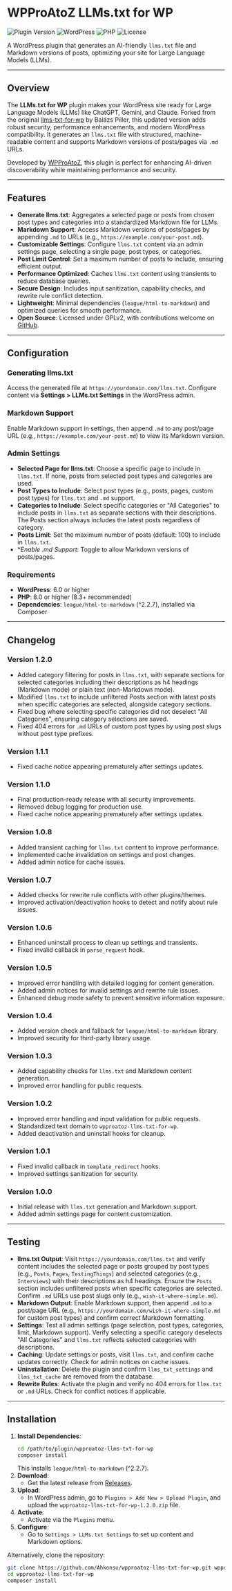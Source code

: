 # WPProAtoZ LLMs.txt for WP

![Plugin Version](https://img.shields.io/badge/version-1.2.0-blue.svg) ![WordPress](https://img.shields.io/badge/WordPress-6.0%2B-blue.svg) ![PHP](https://img.shields.io/badge/PHP-8.0%2B-blue.svg) ![License](https://img.shields.io/badge/license-GPLv2-green.svg)

A WordPress plugin that generates an AI-friendly `llms.txt` file and Markdown versions of posts, optimizing your site for Large Language Models (LLMs).

---

## Overview

The **LLMs.txt for WP** plugin makes your WordPress site ready for Large Language Models (LLMs) like ChatGPT, Gemini, and Claude. Forked from the original [llms-txt-for-wp](https://github.com/WP-Autoplugin/llms-txt-for-wp) by Balázs Piller, this updated version adds robust security, performance enhancements, and modern WordPress compatibility. It generates an `llms.txt` file with structured, machine-readable content and supports Markdown versions of posts/pages via `.md` URLs.

Developed by [WPProAtoZ](https://wpproatoz.com), this plugin is perfect for enhancing AI-driven discoverability while maintaining performance and security.

---

## Features

- **Generate llms.txt**: Aggregates a selected page or posts from chosen post types and categories into a standardized Markdown file for LLMs.
- **Markdown Support**: Access Markdown versions of posts/pages by appending `.md` to URLs (e.g., `https://example.com/your-post.md`).
- **Customizable Settings**: Configure `llms.txt` content via an admin settings page, selecting a single page, post types, or categories.
- **Post Limit Control**: Set a maximum number of posts to include, ensuring efficient output.
- **Performance Optimized**: Caches `llms.txt` content using transients to reduce database queries.
- **Secure Design**: Includes input sanitization, capability checks, and rewrite rule conflict detection.
- **Lightweight**: Minimal dependencies (`league/html-to-markdown`) and optimized queries for smooth performance.
- **Open Source**: Licensed under GPLv2, with contributions welcome on [GitHub](https://github.com/Ahkonsu/wpproatoz-llms-txt-for-wp).

---

## Configuration

### Generating llms.txt
Access the generated file at `https://yourdomain.com/llms.txt`. Configure content via **Settings > LLMs.txt Settings** in the WordPress admin.

### Markdown Support
Enable Markdown support in settings, then append `.md` to any post/page URL (e.g., `https://example.com/your-post.md`) to view its Markdown version.

### Admin Settings
- **Selected Page for llms.txt**: Choose a specific page to include in `llms.txt`. If none, posts from selected post types and categories are used.
- **Post Types to Include**: Select post types (e.g., posts, pages, custom post types) for `llms.txt` and `.md` support.
- **Categories to Include**: Select specific categories or "All Categories" to include posts in `llms.txt` as separate sections with their descriptions. The Posts section always includes the latest posts regardless of category.
- **Posts Limit**: Set the maximum number of posts (default: 100) to include in `llms.txt`.
- **Enable *.md Support**: Toggle to allow Markdown versions of posts/pages.

### Requirements
- **WordPress**: 6.0 or higher
- **PHP**: 8.0 or higher (8.3+ recommended)
- **Dependencies**: `league/html-to-markdown` (^2.2.7), installed via Composer

---

## Changelog

### Version 1.2.0
- Added category filtering for posts in `llms.txt`, with separate sections for selected categories including their descriptions as h4 headings (Markdown mode) or plain text (non-Markdown mode).
- Modified `llms.txt` to include unfiltered Posts section with latest posts when specific categories are selected, alongside category sections.
- Fixed bug where selecting specific categories did not deselect "All Categories", ensuring category selections are saved.
- Fixed 404 errors for `.md` URLs of custom post types by using post slugs without post type prefixes.

### Version 1.1.1
- Fixed cache notice appearing prematurely after settings updates.

### Version 1.1.0
- Final production-ready release with all security improvements.
- Removed debug logging for production use.
- Fixed cache notice appearing prematurely after settings updates.

### Version 1.0.8
- Added transient caching for `llms.txt` content to improve performance.
- Implemented cache invalidation on settings and post changes.
- Added admin notice for cache issues.

### Version 1.0.7
- Added checks for rewrite rule conflicts with other plugins/themes.
- Improved activation/deactivation hooks to detect and notify about rule issues.

### Version 1.0.6
- Enhanced uninstall process to clean up settings and transients.
- Fixed invalid callback in `parse_request` hook.

### Version 1.0.5
- Improved error handling with detailed logging for content generation.
- Added admin notices for invalid settings and rewrite rule issues.
- Enhanced debug mode safety to prevent sensitive information exposure.

### Version 1.0.4
- Added version check and fallback for `league/html-to-markdown` library.
- Improved security for third-party library usage.

### Version 1.0.3
- Added capability checks for `llms.txt` and Markdown content generation.
- Improved error handling for public requests.

### Version 1.0.2
- Improved error handling and input validation for public requests.
- Standardized text domain to `wpproatoz-llms-txt-for-wp`.
- Added deactivation and uninstall hooks for cleanup.

### Version 1.0.1
- Fixed invalid callback in `template_redirect` hooks.
- Improved settings sanitization for security.

### Version 1.0.0
- Initial release with `llms.txt` generation and Markdown support.
- Added admin settings page for content customization.

---

## Testing
- **llms.txt Output**: Visit `https://yourdomain.com/llms.txt` and verify content includes the selected page or posts grouped by post types (e.g., `Posts`, `Pages`, `TestingThings`) and selected categories (e.g., `Interviews`) with their descriptions as h4 headings. Ensure the `Posts` section includes unfiltered posts when specific categories are selected. Confirm `.md` URLs use post slugs only (e.g., `wish-it-where-simple.md`).
- **Markdown Output**: Enable Markdown support, then append `.md` to a post/page URL (e.g., `https://yourdomain.com/wish-it-where-simple.md` for custom post types) and confirm correct Markdown formatting.
- **Settings**: Test all admin settings (page selection, post types, categories, limit, Markdown support). Verify selecting a specific category deselects "All Categories" and `llms.txt` reflects selected categories with descriptions.
- **Caching**: Update settings or posts, visit `llms.txt`, and confirm cache updates correctly. Check for admin notices on cache issues.
- **Uninstallation**: Delete the plugin and confirm `llms_txt_settings` and `llms_txt_cache` are removed from the database.
- **Rewrite Rules**: Activate the plugin and verify no 404 errors for `llms.txt` or `.md` URLs. Check for conflict notices if applicable.

---

## Installation

1. **Install Dependencies**:
   ```bash
   cd /path/to/plugin/wpproatoz-llms-txt-for-wp
   composer install
   ```
   This installs `league/html-to-markdown` (^2.2.7).
2. **Download**:
   - Get the latest release from [Releases](https://github.com/Ahkonsu/wpproatoz-llms-txt-for-wp/releases).
3. **Upload**:
   - In WordPress admin, go to `Plugins > Add New > Upload Plugin`, and upload the `wpproatoz-llms-txt-for-wp-1.2.0.zip` file.
4. **Activate**:
   - Activate via the `Plugins` menu.
5. **Configure**:
   - Go to `Settings > LLMs.txt Settings` to set up content and Markdown options.

Alternatively, clone the repository:
```bash
git clone https://github.com/Ahkonsu/wpproatoz-llms-txt-for-wp.git wpproatoz-llms-txt-for-wp
cd wpproatoz-llms-txt-for-wp
composer install
